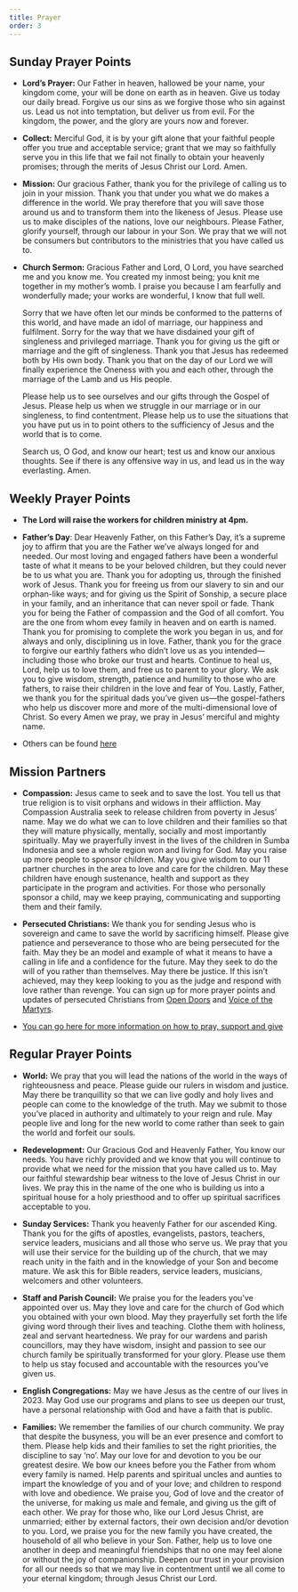 ```yaml
---
title: Prayer
order: 3
---
```


## Sunday Prayer Points

- **Lord’s Prayer:** Our Father in heaven, hallowed be your name, your kingdom come, your will be done on earth as in heaven. Give us today our daily bread. Forgive us our sins as we forgive those who sin against us. Lead us not into temptation, but deliver us from evil. For the kingdom, the power, and the glory are yours now and forever.
  
- **Collect:** Merciful God, it is by your gift alone that your faithful people offer you true and acceptable service; grant that we may so faithfully serve you in this life that we fail not finally to obtain your heavenly promises; through the merits of Jesus Christ our Lord. Amen.
- **Mission:** Our gracious Father, thank you for the privilege of calling us to join in your mission. Thank you that under you what we do makes a difference in the world. We pray therefore that you will save those around us and to transform them into the likeness of Jesus. Please use us to make disciples of the nations, love our neighbours. Please Father, glorify yourself, through our labour in your Son. We pray that we will not be consumers but contributors to the ministries that you have called us to. 
- **Church Sermon:** Gracious Father and Lord, O Lord, you have searched me and you know me. You created my inmost being; you knit me together in my mother’s womb. I praise you because I am fearfully and wonderfully made; your works are wonderful, I know that full well. 

  Sorry that we have often let our minds be conformed to the patterns of this world, and have made an idol of marriage, our happiness and fulfilment. Sorry for the way that we have disdained your gift of singleness and privileged marriage. Thank you for giving us the gift or marriage and the gift of singleness. Thank you that Jesus has redeemed both by His own body. Thank you that on the day of our Lord we will finally experience the Oneness with you and each other, through the marriage of the Lamb and us His people.  

  Please help us to see ourselves and our gifts through the Gospel of Jesus. Please help us when we struggle in our marriage or in our singleness, to find contentment. Please help us to use the situations that you have put us in to point others to the sufficiency of Jesus and the world that is to come. 

  Search us, O God, and know our heart; test us and know our anxious thoughts. See if there is any offensive way in us, and lead us in the way everlasting. Amen. 


## Weekly Prayer Points
- **The Lord will raise the workers for children ministry at 4pm.**
- **Father’s Day**: Dear Heavenly Father, on this Father’s Day, it’s a supreme joy to affirm that you are the Father we’ve always longed for and needed. Our most loving and engaged fathers have been a wonderful taste of what it means to be your beloved children, but they could never be to us what you are.  Thank you for adopting us, through the finished work of Jesus. Thank you for freeing us from our slavery to sin and our orphan-like ways; and for giving us the Spirit of Sonship, a secure place in your family, and an inheritance that can never spoil or fade. Thank you for being the Father of compassion and the God of all comfort. You are the one from whom evey family in heaven and on earth is named. Thank you for promising to complete the work you began in us, and for always and only, disciplining us in love. Father, thank you for the grace to forgive our earthly fathers who didn’t love us as you intended—including those who broke our trust and hearts. Continue to heal us, Lord, help us to love them, and free us to parent to your glory. We ask you to give wisdom, strength, patience and humility to those who are fathers, to raise their children in the love and fear of You. Lastly, Father, we thank you for the spiritual dads you’ve given us—the gospel-fathers who help us discover more and more of the multi-dimensional love of Christ. So every Amen we pray, we pray in Jesus’ merciful and mighty name.

- Others can be found [here](https://stgeorgeshurstville.org.au/prayer) 

## Mission Partners
- **Compassion:** Jesus came to seek and to save the lost. You tell us that true religion is to visit orphans and widows in their affliction. May Compassion Australia seek to release children from poverty in Jesus’ name. May we do what we can to love children and their families so that they will mature physically, mentally, socially and most importantly spiritually. May we prayerfully invest in the lives of the children in Sumba Indonesia and see a whole region won and living for God. May you raise up more people to sponsor children. May you give wisdom to our 11 partner churches in the area to love and care for the children. May these children have enough sustenance, health and support as they participate in the program and activities. For those who personally sponsor a child, may we keep praying, communicating and supporting them and their family. 
- **Persecuted Christians:** We thank you for sending Jesus who is sovereign and came to save the world by sacrificing himself. Please give patience and perseverance to those who are being persecuted for the faith. May they be an model and example of what it means to have a calling in life and a confidence for the future. May they seek to do the will of you rather than themselves. May there be justice. If this isn’t achieved, may they keep looking to you as the judge and respond with love rather than revenge. You can sign up for more prayer points and updates of persecuted Christians from [Open Doors](https://vom.com.au/pray-for-the-persecuted-church/) and [Voice of the Martyrs](https://vom.com.au/prayer/). 

- [You can go here for more information on how to pray, support and give](https://stgeorgeshurstville.org.au/mission-partners)

## Regular Prayer Points

- **World:** We pray that you will lead the nations of the world in the ways of righteousness and peace. Please guide our rulers in wisdom and justice. May there be tranquillity so that we can live godly and holy lives and people can come to the knowledge of the truth. May we submit to those you’ve placed in authority and ultimately to your reign and rule. May people live and long for the new world to come rather than seek to gain the world and forfeit our souls. 

- **Redevelopment:** Our Gracious God and Heavenly Father, You know our needs. You have richly provided and we know that you will continue to provide what we need for the mission that you have called us to. May our faithful stewardship bear witness to the love of Jesus Christ in our lives. We pray this in the name of the one who is building us into a spiritual house for a holy priesthood and to offer up spiritual sacrifices acceptable to you.

- **Sunday Services:** Thank you heavenly Father for our ascended King. Thank you for the gifts of apostles, evangelists, pastors, teachers, service leaders, musicians and all those who serve us. We pray that you will use their service for the building up of the church, that we may reach unity in the faith and in the knowledge of your Son and become mature. We ask this for Bible readers, service leaders, musicians, welcomers and other volunteers. 

- **Staff and Parish Council:** We praise you for the leaders you’ve appointed over us. May they love and care for the church of God which you obtained with your own blood. May they prayerfully set forth the life giving word through their lives and teaching. Clothe them with holiness, zeal and servant heartedness. We pray for our wardens and parish councillors, may they have wisdom, insight and passion to see our church family be spiritually transformed for your glory. Please use them to help us stay focused and accountable with the resources you’ve given us. 

- **English Congregations:** May we have Jesus as the centre of our lives in 2023. May God use our programs and plans to see us deepen our trust, have a personal relationship with God and have a faith that is public. 

- **Families:** We remember the families of our church community. We pray that despite the busyness, you will be an ever presence and comfort to them. Please help kids and their families to set the right priorities, the discipline to say ‘no’. May our love for and devotion to you be our greatest desire. We bow our knees before you the Father from whom every family is named. Help parents and spiritual uncles and aunties to impart the knowledge of you and of your love; and children to respond with love and obedience. We praise you, God of love and the creator of the universe, for making us male and female, and giving us the gift of each other. We pray for those who, like our Lord Jesus Christ, are unmarried; either by external factors, their own decision and/or devotion to you. Lord, we praise you for the new family you have created, the household of all who believe in your Son. Father, help us to love one another in deep and meaningful friendships that no one may feel alone or without the joy of companionship. Deepen our trust in your provision for all our needs so that we may live in contentment until we all come to your eternal kingdom; through Jesus Christ our Lord. 

